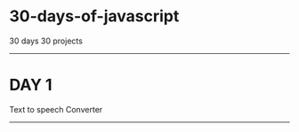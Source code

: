 # 30-days-of-javascript

30 days 30 projects
<hr>

<h1> DAY 1 </h1>

Text to speech Converter 

<hr>
